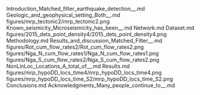 Introduction_Matched_filter_earthquake_detection__.md
Geologic_and_geophysical_setting_Both__.md
figures/mrp_tectonic2/mrp_tectonic2.png
Known_seismicity_Microseismicity_has_been__.md
Network.md
Dataset.md
figures/2015_dets_point_density4/2015_dets_point_density4.png
Methodology.md
Results_and_discussion_Matched_Filter__.md
figures/Rot_cum_flow_rates2/Rot_cum_flow_rates2.png
figures/Nga_N_cum_flow_rates1/Nga_N_cum_flow_rates1.png
figures/Nga_S_cum_flow_rates2/Nga_S_cum_flow_rates2.png
NonLinLoc_Locations_A_total_of__.md
Results.md
figures/mrp_hypoDD_locs_time4/mrp_hypoDD_locs_time4.png
figures/mrp_hypoDD_locs_time_S2/mrp_hypoDD_locs_time_S2.png
Conclusions.md
Acknowledgments_Many_people_continue_to__.md